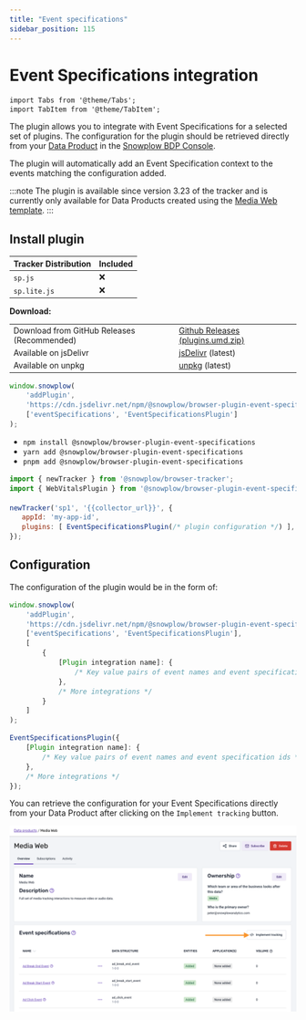 ```yaml
---
title: "Event specifications"
sidebar_position: 115
---
```


# Event Specifications integration

```mdx-code-block
import Tabs from '@theme/Tabs';
import TabItem from '@theme/TabItem';
```

The plugin allows you to integrate with Event Specifications for a selected set of plugins. The configuration for the plugin should be retrieved directly from your [Data Product](https://docs.snowplow.io/docs/fundamentals/data-products/) in the [Snowplow BDP Console](https://console.snowplowanalytics.com).

The plugin will automatically add an Event Specification context to the events matching the configuration added. 

:::note
The plugin is available since version 3.23 of the tracker and is currently only available for Data Products created using the [Media Web template](/docs/data-product-studio/data-products/data-product-templates/#media-web).
:::

## Install plugin

<Tabs groupId="platform" queryString>
  <TabItem value="js" label="JavaScript (tag)">

| Tracker Distribution | Included |
|----------------------|----------|
| `sp.js`              | ❌        |
| `sp.lite.js`         | ❌        |

**Download:**

<table><tbody><tr><td>Download from GitHub Releases (Recommended)</td><td><a href="https://github.com/snowplow/snowplow-javascript-tracker/releases">Github Releases (plugins.umd.zip)</a></td></tr><tr><td>Available on jsDelivr</td><td><a href="https://cdn.jsdelivr.net/npm/@snowplow/browser-plugin-event-specifications@latest/dist/index.umd.min.js">jsDelivr</a> (latest)</td></tr><tr><td>Available on unpkg</td><td><a href="https://unpkg.com/@snowplow/browser-plugin-event-specifications@latest/dist/index.umd.min.js">unpkg</a> (latest)</td></tr></tbody></table>

```javascript
window.snowplow(
    'addPlugin',
    'https://cdn.jsdelivr.net/npm/@snowplow/browser-plugin-event-specifications@latest/dist/index.umd.min.js',
    ['eventSpecifications', 'EventSpecificationsPlugin']
);
```

  </TabItem>
  <TabItem value="browser" label="Browser (npm)" default>

- `npm install @snowplow/browser-plugin-event-specifications`
- `yarn add @snowplow/browser-plugin-event-specifications`
- `pnpm add @snowplow/browser-plugin-event-specifications`


```javascript
import { newTracker } from '@snowplow/browser-tracker';
import { WebVitalsPlugin } from '@snowplow/browser-plugin-event-specifications';

newTracker('sp1', '{{collector_url}}', { 
   appId: 'my-app-id', 
   plugins: [ EventSpecificationsPlugin(/* plugin configuration */) ],
});
```

  </TabItem>
</Tabs>

## Configuration

The configuration of the plugin would be in the form of:

<Tabs groupId="platform" queryString>
  <TabItem value="js" label="JavaScript (tag)">

```javascript
window.snowplow(
    'addPlugin',
    'https://cdn.jsdelivr.net/npm/@snowplow/browser-plugin-event-specifications@latest/dist/index.umd.min.js',
    ['eventSpecifications', 'EventSpecificationsPlugin'],
    [
        {
            [Plugin integration name]: { 
                /* Key value pairs of event names and event specification ids */
            },
            /* More integrations */ 
        }
    ]
);
```

 </TabItem>
 <TabItem value="browser" label="Browser (npm)" default>

```javascript
EventSpecificationsPlugin({
    [Plugin integration name]: { 
        /* Key value pairs of event names and event specification ids */
    },
    /* More integrations */
});
```

 </TabItem>
</Tabs>

You can retrieve the configuration for your Event Specifications directly from your Data Product after clicking on the `Implement tracking` button.

![implement tracking button](./images/implement_tracking.png)
